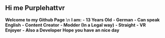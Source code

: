## Hi me Purplehattvr
**Welcome to my Github Page**
\n
**I am:**
**- 13 Years Old**
**- German**
**- Can speak English**
**- Content Creator**
**- Modder (In a Legal way)**
**- Straight**
**- VR Enjoyer**
**- Also a Developer**
**Hope you have an nice day**
